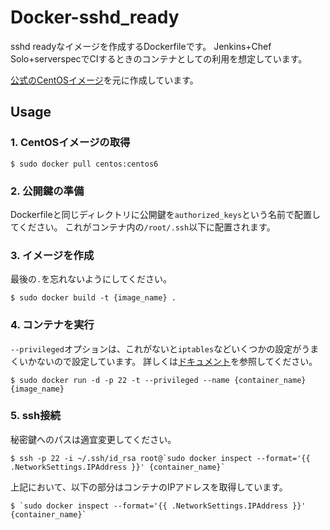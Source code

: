 # Docker-sshd_ready

sshd readyなイメージを作成するDockerfileです。
Jenkins+Chef Solo+serverspecでCIするときのコンテナとしての利用を想定しています。

[公式のCentOSイメージ](https://registry.hub.docker.com/_/centos/)を元に作成しています。

## Usage

### 1. CentOSイメージの取得

```
$ sudo docker pull centos:centos6
```

### 2. 公開鍵の準備

Dockerfileと同じディレクトリに公開鍵を`authorized_keys`という名前で配置してください。
これがコンテナ内の`/root/.ssh`以下に配置されます。

### 3. イメージを作成

最後の`.`を忘れないようにしてください。

```
$ sudo docker build -t {image_name} .
```

### 4. コンテナを実行

`--privileged`オプションは、これがないと`iptables`などいくつかの設定がうまくいかないので設定しています。
詳しくは[ドキュメント](http://docs.docker.com/reference/run/#runtime-privilege-linux-capabilities-and-lxc-configuration)を参照してください。

```
$ sudo docker run -d -p 22 -t --privileged --name {container_name} {image_name}
```

### 5. ssh接続

秘密鍵へのパスは適宜変更してください。

```
$ ssh -p 22 -i ~/.ssh/id_rsa root@`sudo docker inspect --format='{{ .NetworkSettings.IPAddress }}' {container_name}`
```

上記において、以下の部分はコンテナのIPアドレスを取得しています。

```
$ `sudo docker inspect --format='{{ .NetworkSettings.IPAddress }}' {container_name}`
```
